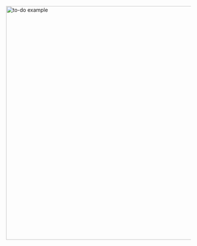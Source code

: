 
<img width="637" alt="to-do example" src="https://user-images.githubusercontent.com/74779886/172068838-7a144b82-4103-4768-9032-264bbcebdf47.png">
